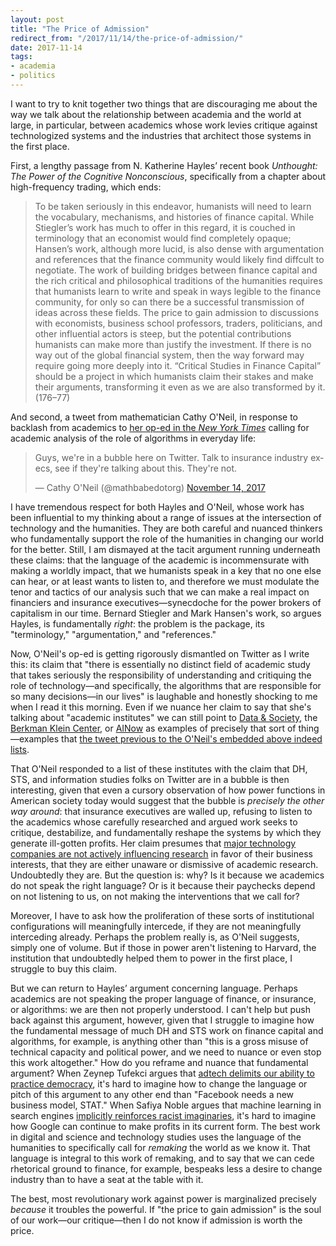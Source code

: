 ```yaml
---
layout: post
title: "The Price of Admission"
redirect_from: "/2017/11/14/the-price-of-admission/"
date: 2017-11-14
tags:
- academia
- politics
---
```


I want to try to knit together two things that are discouraging me about the way we talk about the relationship between academia and the world at large, in particular, between academics whose work levies critique against technologized systems and the industries that architect those systems in the first place.

First, a lengthy passage from N. Katherine Hayles’ recent book *Unthought: The Power of the Cognitive Nonconscious*, specifically from a chapter about high-frequency trading, which ends:

> To be taken seriously in this endeavor, humanists will need to learn the vocabulary, mechanisms, and histories of finance capital. While Stiegler’s work has much to offer in this regard, it is couched in terminology that an economist would find completely opaque; Hansen’s work, although more lucid, is also dense with argumentation and references that the finance community would likely find diffcult to negotiate. The work of building bridges between finance capital and the rich critical and philosophical traditions of the humanities requires that humanists learn to write and speak in ways legible to the finance community, for only so can there be a successful transmission of ideas across these fields. The price to gain admission to discussions with economists, business school professors, traders, politicians, and other influential actors is steep, but the potential contributions humanists can make more than justify the investment. If there is no way out of the global financial system, then the way forward may require going more deeply into it. “Critical Studies in Finance Capital” should be a project in which humanists claim their stakes and make their arguments, transforming it even as we are also transformed by it. (176–77)

And second, a tweet from mathematician Cathy O'Neil, in response to backlash from academics to [her op-ed in the *New York Times*](https://www.nytimes.com/2017/11/14/opinion/academia-tech-algorithms.html) calling for academic analysis of the role of algorithms in everyday life:

<blockquote class="twitter-tweet" data-conversation="none" data-lang="en"><p lang="en" dir="ltr">Guys, we&#39;re in a bubble here on Twitter. Talk to insurance industry execs, see if they&#39;re talking about this. They&#39;re not.</p>&mdash; Cathy O&#39;Neil (@mathbabedotorg) <a href="https://twitter.com/mathbabedotorg/status/930502071429877760?ref_src=twsrc%5Etfw">November 14, 2017</a></blockquote>
<script async src="https://platform.twitter.com/widgets.js" charset="utf-8"></script>

I have tremendous respect for both Hayles and O'Neil, whose work has been influential to my thinking about a range of issues at the intersection of technology and the humanities. They are both careful and nuanced thinkers who fundamentally support the role of the humanities in changing our world for the better. Still, I am dismayed at the tacit argument running underneath these claims: that the language of the academic is incommensurate with making a worldly impact, that we humanists speak in a key that no one else can hear, or at least wants to listen to, and therefore we must modulate the tenor and tactics of our analysis such that we can make a real impact on financiers and insurance executives—synecdoche for the power brokers of capitalism in our time. Bernard Stiegler and Mark Hansen's work, so argues Hayles, is fundamentally *right*: the problem is the package, its "terminology," "argumentation," and "references."

Now, O'Neil's op-ed is getting rigorously dismantled on Twitter as I write this: its claim that "there is essentially no distinct field of academic study that takes seriously the responsibility of understanding and critiquing the role of technology—and specifically, the algorithms that are responsible for so many decisions—in our lives" is laughable and honestly shocking to me when I read it this morning. Even if we nuance her claim to say that she's talking about "academic institutes" we can still point to [Data & Society](https://datasociety.net/), the [Berkman Klein Center](https://cyber.harvard.edu/), or [AINow](https://ainowinstitute.org/) as examples of precisely that sort of thing—examples that [the tweet previous to the O'Neil's embedded above indeed lists](https://twitter.com/geomblog/status/930451632277528578).

That O'Neil responded to a list of these institutes with the claim that DH, STS, and information studies folks on Twitter are in a bubble is then interesting, given that even a cursory observation of how power functions in American society today would suggest that the bubble is *precisely the other way around*: that insurance executives are walled up, refusing to listen to the academics whose carefully researched and argued work seeks to critique, destabilize, and fundamentally reshape the systems by which they generate ill-gotten profits. Her claim presumes that [major technology companies are not actively influencing research](https://www.theguardian.com/technology/2017/jul/13/google-millions-academic-research-influence-opinion) in favor of their business interests, that they are either unaware or dismissive of academic research. Undoubtedly they are. But the question is: why? Is it because we academics do not speak the right language? Or is it because their paychecks depend on not listening to us, on not making the interventions that we call for?

Moreover, I have to ask how the proliferation of these sorts of institutional configurations will meaningfully intercede, if they are not meaningfully interceding already. Perhaps the problem really is, as O'Neil suggests, simply one of volume. But if those in power aren't listening to Harvard, the institution that undoubtedly helped them to power in the first place, I struggle to buy this claim.

But we can return to Hayles’ argument concerning language. Perhaps academics are not speaking the proper language of finance, or insurance, or algorithms: we are then not properly understood. I can't help but push back against this argument, however, given that I struggle to imagine how the fundamental message of much DH and STS work on finance capital and algorithms, for example, is anything other than "this is a gross misuse of technical capacity and political power, and we need to nuance or even stop this work altogether." How do you reframe and nuance that fundamental argument? When Zeynep Tufekci argues that [adtech delimits our ability to practice democracy](https://www.ted.com/talks/zeynep_tufekci_we_re_building_a_dystopia_just_to_make_people_click_on_ads), it's hard to imagine how to change the language or pitch of this argument to any other end than "Facebook needs a new business model, STAT." When Safiya Noble argues that machine learning in search engines [implicitly reinforces racist imaginaries](https://nyupress.org/books/9781479837243/), it's hard to imagine how Google can continue to make profits in its current form. The best work in digital and science and technology studies uses the language of the humanities to specifically call for *remaking* the world as we know it. That language is integral to this work of remaking, and to say that we can cede rhetorical ground to finance, for example, bespeaks less a desire to change industry than to have a seat at the table with it.

The best, most revolutionary work against power is marginalized precisely *because* it troubles the powerful. If "the price to gain admission" is the soul of our work—our critique—then I do not know if admission is worth the price.
